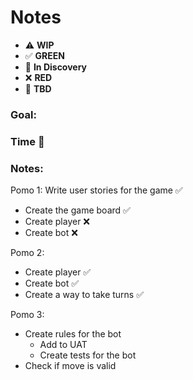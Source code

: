 # Notes

* ⚠️ **WIP**  
* ✅ **GREEN**  
* 🧠 **In Discovery**  
* ❌ **RED**  
* 📝 **TBD**  

### Goal: 
### Time 🍅
### Notes:


Pomo 1:
Write user stories for the game ✅
* Create the game board ✅
* Create player ❌
* Create bot ❌


Pomo 2:
* Create player  ✅
* Create bot ✅
* Create a way to take turns  ✅

Pomo 3:
* Create rules for the bot
  * Add to UAT 
  * Create tests for the bot
* Check if move is valid



